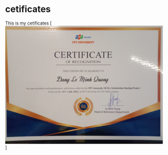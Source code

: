 # cetificates
This is my cetificates
[![FPT University HCMC's Huting Scholarship Project](https://raw.githubusercontent.com/quangdlm/cetificates/main/FPT%20university%20HCMC's%20Hunting%20scholarship%20Project.jpg)]

